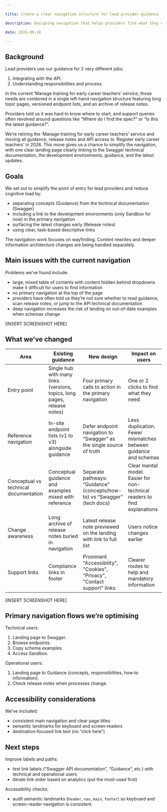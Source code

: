 ```yaml
---  

title: Create a clear navigation structure for lead provider guidance 

description: Designing navigation that helps providers find what they need with as few steps as possible 

date: 2025-09-18  

--- 
```


## Background 

Lead providers use our guidance for 2 very different jobs: 

1. Integrating with the API.
2. Understanding responsibilities and process. 

In the current ‘Manage training for early career teachers’ service, those needs are combined in a single left-hand navigation structure featuring long topic pages, versioned endpoint lists, and an archive of release notes.  

Providers told us it was hard to know where to start, and support queries often revolved around questions like “Where do I find the spec?” or “Is this the latest guidance?”.  

We’re retiring the ‘Manage training for early career teachers’ service and moving all guidance, release notes and API access to ‘Register early career teachers’ in 2026. This move gives us a chance to simplify the navigation, with one clear landing page clearly linking to the Swagger technical documentation, the development environments, guidance, and the latest updates. 

## Goals 

We set out to simplify the point of entry for lead providers and reduce cognitive load by: 

* separating concepts (Guidance) from the technical documentation (Swagger)
* including a link to the development environments (only Sandbox for now) in the primary navigation
* surfacing the latest changes early (Release notes)
* using clear, task-based descriptive links 

The navigation work focuses on wayfinding. Content rewrites and deeper information architecture changes are being handled separately.  

## Main issues with the current navigation 

Problems we’ve found include:  

* large, mixed table of contents with content hidden behind dropdowns make it difficult for users to find information
* no primary navigation at the top of the page
* providers have often told us they’re not sure whether to read guidance, scan release notes, or jump to the API technical documentation
* deep navigation increases the risk of landing on out-of-date examples when schemas change

[INSERT SCREENSHOT HERE]

## What we’ve changed 

| Area        | Existing guidance | New design | Impact on users | 
| -------- | --------------------- | ----------- | ----------------------- | 
| Entry point | Single hub with many links (versions, topics, long pages, release notes) | Four primary calls to action in the primary navigation | One or 2 clicks to find what they need | 
| Reference navigation | In-site endpoint lists (v1 to v3) alongside guidance     | Defer endpoint navigation to “Swagger” as the single source of truth        | Less duplication. Fewer mismatches between guidance and schemas           | 
| Conceptual vs technical documentation      | Conceptual guidance and examples mixed with reference | Separate pathways: “Guidance” (concepts/how-to) vs “Swagger” (tech docs) | Clear mental model. Easier for non-technical readers to find explanations | 
| Change awareness     | Long archive of release notes buried in navigation    | Latest release note previewed on the landing with link to full list | Users notice changes earlier                                              | 
| Support links        | Compliance links in footer   | Prominent "Accessibility", "Cookies", "Privacy", "Contact support" links    | Clearer routes to help and mandatory information                | ## What we’ve changed 

[INSERT SCREENSHOT HERE]

## Primary navigation flows we’re optimising 

Technical users: 

1. Landing page to Swagger.
2. Browse endpoints.
3. Copy schema examples.
4. Access Sandbox. 

Operational users:

1. Landing page to Guidance (concepts, responsibilities, how‑to information).
2. Check release notes when processes change. 

## Accessibility considerations 

We’ve included:  

* consistent main navigation and clear page titles
* semantic landmarks for keyboard and screen‑readers
* destination‑focused link text (no “click here”) 

## Next steps 

Improve labels and paths: 

* test link labels (“Swagger API documentation”, “Guidance”, etc.) with technical and operational users
* iterate link order based on analytics (put the most-used first) 

Accessibility checks: 

* audit semantic landmarks (`header`, `nav`, `main`, `footer`) so keyboard and screen-reader navigation is consistent 
